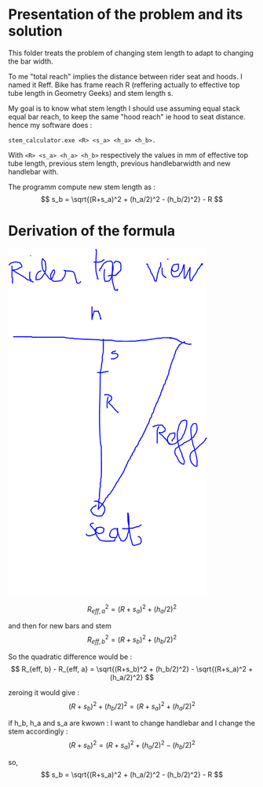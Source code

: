 # Presentation of the problem and its solution
This folder treats the problem of changing stem length to adapt to changing the bar width.

To me "total reach" implies the distance between rider seat and hoods. I named it Reff. Bike has frame reach R (reffering actually to effective top tube length in Geometry Geeks) and stem length s.

My goal is to know what stem length I should use assuming equal stack equal bar reach, to keep the same "hood reach" ie hood to seat distance.
hence my software does :
```
stem_calculator.exe <R> <s_a> <h_a> <h_b>.
```

With `<R> <s_a> <h_a> <h_b>` respectively the values in mm of effective top tube length, previous stem length, previous handlebarwidth and new handlebar with.

The programm compute new stem length as :
$$
s_b = \sqrt{(R+s_a)^2 + (h_a/2)^2 - (h_b/2)^2} - R
$$

# Derivation of the formula

![Geometric representation of the problem](image.png)

$$
R_{eff, a}^2 = (R+s_a)^2 + (h_a/2)^2
$$

and then for new bars and stem
$$
R_{eff, b}^2 = (R+s_b)^2 + (h_b/2)^2
$$

So the quadratic difference would be :
$$
R_{eff, b} - R_{eff, a} = \sqrt{(R+s_b)^2 + (h_b/2)^2} - \sqrt{(R+s_a)^2 + (h_a/2)^2}
$$

zeroing it would give :
$$
(R+s_b)^2 + (h_b/2)^2 = (R+s_a)^2 + (h_a/2)^2
$$

if h_b, h_a and s_a are kwown : I want to change handlebar and I change the stem accordingly :
$$
(R+s_b)^2 = (R+s_a)^2 + (h_a/2)^2 - (h_b/2)^2
$$

so,
$$
s_b = \sqrt{(R+s_a)^2 + (h_a/2)^2 - (h_b/2)^2} - R
$$